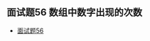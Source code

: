 ## 面试题56 数组中数字出现的次数
* [面试题56](https://leetcode-cn.com/problems/shu-zu-zhong-shu-zi-chu-xian-de-ci-shu-lcof/submissions/)
